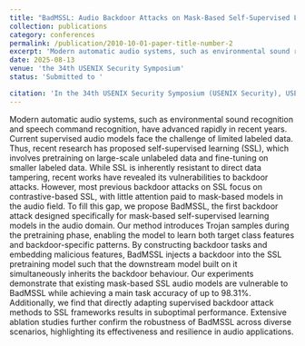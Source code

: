 ```yaml
---
title: "BadMSSL: Audio Backdoor Attacks on Mask-Based Self-Supervised Learning"
collection: publications
category: conferences
permalink: /publication/2010-10-01-paper-title-number-2
excerpt: 'Modern automatic audio systems, such as environmental sound recognition and speech command recognition, have advanced rapidly in recent years. Current supervised audio models face the challenge of limited labeled data. Thus, recent research has proposed self-supervised learning (SSL), which involves pretraining on large-scale unlabeled data and fine-tuning on smaller labeled data. While SSL is inherently resistant to direct data tampering, recent works have revealed its vulnerabilities to backdoor attacks. However, most previous backdoor attacks on SSL focus on contrastive-based SSL, with little attention paid to mask-based models in the audio field. To fill this gap, we propose BadMSSL, the first backdoor attack designed specifically for mask-based self-supervised learning models in the audio domain. Our method introduces Trojan samples during the pretraining phase, enabling the model to learn both target class features and backdoor-specific patterns. By constructing backdoor tasks and embedding malicious features, BadMSSL injects a backdoor into the SSL pretraining model such that the downstream model built on it simultaneously inherits the backdoor behaviour. Our experiments demonstrate that existing mask-based SSL audio models are vulnerable to BadMSSL while achieving a main task accuracy of up to 98.31%. Additionally, we find that directly adapting supervised backdoor attack methods to SSL frameworks results in suboptimal performance. Extensive ablation studies further confirm the robustness of BadMSSL across diverse scenarios, highlighting its effectiveness and resilience in audio applications.'
date: 2025-08-13
venue: 'the 34th USENIX Security Symposium'
status: 'Submitted to '

citation: 'In the 34th USENIX Security Symposium (USENIX Security), USENIX Association, 2025'
---
```


Modern automatic audio systems, such as environmental sound recognition and speech command recognition, have advanced rapidly in recent years. Current supervised audio models face the challenge of limited labeled data. Thus, recent research has proposed self-supervised learning (SSL), which involves pretraining on large-scale unlabeled data and fine-tuning on smaller labeled data. While SSL is inherently resistant to direct data tampering, recent works have revealed its vulnerabilities to backdoor attacks. However, most previous backdoor attacks on SSL focus on contrastive-based SSL, with little attention paid to mask-based models in the audio field. To fill this gap, we propose BadMSSL, the first backdoor attack designed specifically for mask-based self-supervised learning models in the audio domain. Our method introduces Trojan samples during the pretraining phase, enabling the model to learn both target class features and backdoor-specific patterns. By constructing backdoor tasks and embedding malicious features, BadMSSL injects a backdoor into the SSL pretraining model such that the downstream model built on it simultaneously inherits the backdoor behaviour. Our experiments demonstrate that existing mask-based SSL audio models are vulnerable to BadMSSL while achieving a main task accuracy of up to 98.31%. Additionally, we find that directly adapting supervised backdoor attack methods to SSL frameworks results in suboptimal performance. Extensive ablation studies further confirm the robustness of BadMSSL across diverse scenarios, highlighting its effectiveness and resilience in audio applications.
